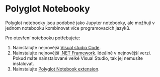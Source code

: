 # Polyglot Notebooky

Polyglot notebooky jsou podobné jako Jupyter notebooky, ale možňují v jednom notebooku kombinovat více programovacích jazyků.

Pro otevření notebooku potřebujete:

1. Nainstalujte nejnovější [Visual studio Code](https://code.visualstudio.com/).
2. Nainstalujte nejnovější [.NET Framework](https://dotnet.microsoft.com/en-us/download). Ideálně v nejnovější verzi. Pokud máte nainstalované velké Visual Studio, tak jej nemusíte instalovat.
3. Nainstalujte [Polyglot Notebook extension](https://marketplace.visualstudio.com/items?itemName=ms-dotnettools.dotnet-interactive-vscode).
